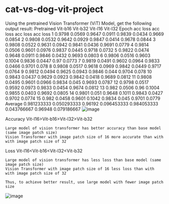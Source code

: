 # cat-vs-dog-vit-project
Using the pretrained Vision Transformer (ViT) Model, get the following output result:
Pretrained		Vit-b16		Vit-b32		Vit-l16		Vit-l32	
Epoch		acc	loss	acc	loss	acc	loss	acc	loss
1		0.9798	0.0569	0.9647	0.0911	0.9839	0.0434	0.9669	0.0854
2		0.9808	0.0532	0.9642	0.0929	0.9847	0.0414	0.9678	0.0844
3		0.9808	0.0522	0.9631	0.0942	0.9841	0.0436	0.9691	0.0779
4		0.9814	0.0506	0.9601	0.0976	0.9837	0.0445	0.9718	0.0732
5		0.9822	0.0474	0.9648	0.0911	0.9846	0.0432	0.9693	0.0803
6		0.9806	0.0516	0.9603	0.1004	0.9836	0.0447	0.97	0.0773
7		0.9819	0.0491	0.9602	0.0964	0.9833	0.0466	0.9701	0.078
8		0.9808	0.0517	0.9618	0.0969	0.9842	0.0449	0.9717	0.0764
9		0.9812	0.0494	0.9625	0.0943	0.9846	0.044	0.9704	0.078
10		0.9843	0.0437	0.9629	0.0923	0.9842	0.0418	0.9689	0.0812
11		0.9808	0.0495	0.9601	0.0966	0.9834	0.045	0.9693	0.0787
12		0.9798	0.0517	0.9592	0.0973	0.9833	0.0454	0.9674	0.0812
13		0.982	0.0506	0.96	0.1004	0.9855	0.0403	0.9692	0.0805
14		0.9801	0.051	0.9648	0.1011	0.9843	0.0427	0.9702	0.0774
15		0.982	0.0458	0.9601	0.1042	0.9834	0.045	0.9701	0.0779
Average		0.981233333	0.050293333	0.96192	0.096453333	0.984053333	0.043766667	0.96948	0.079186667
![image](https://github.com/Crepopcorn/cat-vs-dog-vit-project/assets/112138670/fa5f45f9-ec00-461d-b758-3dd7998f9f7e)

Accuracy	Vit-l16>Vit-b16>Vit-l32>Vit-b32
	
	Large model of vision transformer has better accuracy than base model (same image patch size)
	Vision Transformer with image patch size of 16 more accurate than with with image patch size of 32
	
Loss	Vit-l16<Vit-b16<Vit-l32<Vit-b32
	
	Large model of vision transformer has less loss than base model (same image patch size)
	Vision Transformer with image patch size of 16 less loss than with with image patch size of 32
	
	Thus, to achieve better result, use large model with fewer image patch size
![image](https://github.com/Crepopcorn/cat-vs-dog-vit-project/assets/112138670/1897fc9e-a833-4f40-a16d-e3bfc0a9964d)
